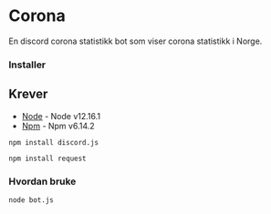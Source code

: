 # Corona 
En discord corona statistikk bot som viser corona statistikk i Norge.
### Installer

## Krever
* [Node](https://nodejs.org/en/) - Node v12.16.1
* [Npm](https://npmjs.com) - Npm v6.14.2

```
npm install discord.js
```
```
npm install request
```

### Hvordan bruke
```
node bot.js
```